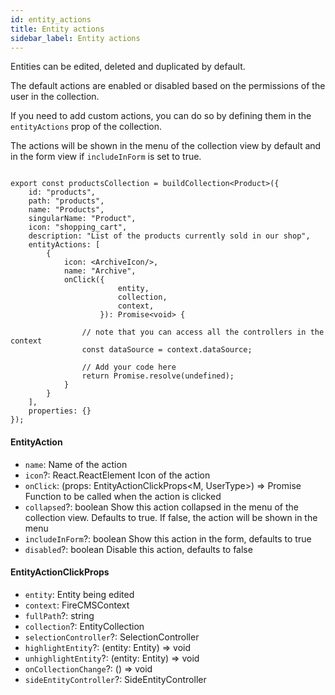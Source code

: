 ```yaml
---
id: entity_actions
title: Entity actions
sidebar_label: Entity actions
---
```


Entities can be edited, deleted and duplicated by default.

The default actions are enabled or disabled based on the permissions
of the user in the collection.

If you need to add custom actions, you can do so by defining them in the
`entityActions` prop of the collection.

The actions will be shown in the menu of the collection view by default
and in the form view if `includeInForm` is set to true.


```tsx

export const productsCollection = buildCollection<Product>({
    id: "products",
    path: "products",
    name: "Products",
    singularName: "Product",
    icon: "shopping_cart",
    description: "List of the products currently sold in our shop",
    entityActions: [
        {
            icon: <ArchiveIcon/>,
            name: "Archive",
            onClick({
                        entity,
                        collection,
                        context,
                    }): Promise<void> {

                // note that you can access all the controllers in the context
                const dataSource = context.dataSource;

                // Add your code here
                return Promise.resolve(undefined);
            }
        }
    ],
    properties: {}
});
```


#### EntityAction

* `name`: Name of the action
* `icon`?: React.ReactElement Icon of the action
* `onClick`: (props: EntityActionClickProps<M, UserType>) => Promise 
Function to be called when the action is clicked
* `collapsed`?: boolean Show this action collapsed in the menu of the collection view. Defaults to true. If false, the action will be shown in the menu
* `includeInForm`?: boolean Show this action in the form, defaults to true
* `disabled`?: boolean Disable this action, defaults to false


#### EntityActionClickProps

* `entity`: Entity being edited
* `context`: FireCMSContext
* `fullPath`?: string
* `collection`?: EntityCollection
* `selectionController`?: SelectionController
* `highlightEntity`?: (entity: Entity) => void
* `unhighlightEntity`?: (entity: Entity) => void
* `onCollectionChange`?: () => void
* `sideEntityController`?: SideEntityController

